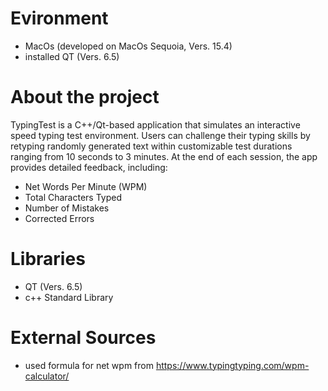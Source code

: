 # Evironment

- MacOs (developed on MacOs Sequoia, Vers. 15.4)
- installed QT (Vers. 6.5)

# About the project
TypingTest is a C++/Qt-based application that simulates an interactive speed typing test environment.
Users can challenge their typing skills by retyping randomly generated text within customizable test durations ranging from 10 seconds to 3 minutes.
At the end of each session, the app provides detailed feedback, including:
- Net Words Per Minute (WPM)
- Total Characters Typed
- Number of Mistakes
- Corrected Errors

# Libraries
- QT (Vers. 6.5)
- c++ Standard Library

# External Sources
- used formula for net wpm from https://www.typingtyping.com/wpm-calculator/
